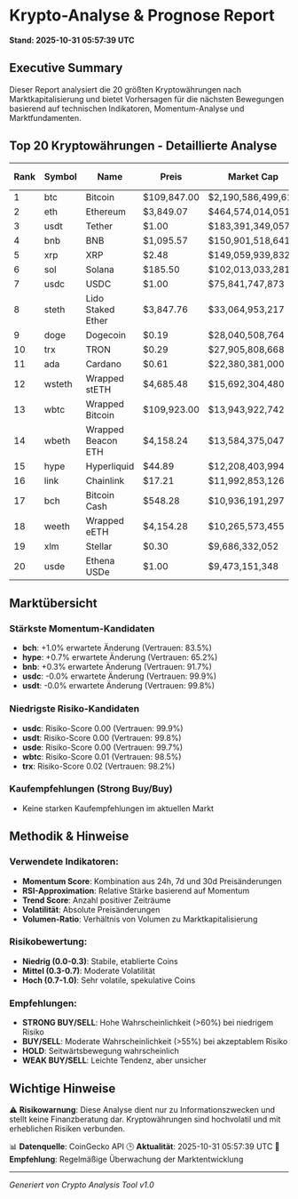 # Krypto-Analyse & Prognose Report
**Stand: 2025-10-31 05:57:39 UTC**

## Executive Summary

Dieser Report analysiert die 20 größten Kryptowährungen nach Marktkapitalisierung und bietet Vorhersagen für die nächsten Bewegungen basierend auf technischen Indikatoren, Momentum-Analyse und Marktfundamenten.

## Top 20 Kryptowährungen - Detaillierte Analyse

|   Rank | Symbol   | Name               | Preis       | Market Cap         | Wahrscheinlichkeit ↑   | Wahrscheinlichkeit ↓   | Seitwärts   | Erwartete Änderung   | Empfehlung   | Vertrauen   |
|--------|----------|--------------------|-------------|--------------------|------------------------|------------------------|-------------|----------------------|--------------|-------------|
|      1 | btc      | Bitcoin            | $109,847.00 | $2,190,586,499,613 | 35.7%                  | 42.9%                  | 21.4%       | -0.9%                | WEAK SELL    | 98.0%       |
|      2 | eth      | Ethereum           | $3,849.07   | $464,574,014,051   | 35.7%                  | 42.9%                  | 21.4%       | -1.9%                | WEAK SELL    | 91.3%       |
|      3 | usdt     | Tether             | $1.00       | $183,391,349,057   | 36.7%                  | 43.3%                  | 20.0%       | -0.0%                | WEAK SELL    | 99.8%       |
|      4 | bnb      | BNB                | $1,095.57   | $150,901,518,641   | 35.7%                  | 42.9%                  | 21.4%       | +0.3%                | WEAK SELL    | 91.7%       |
|      5 | xrp      | XRP                | $2.48       | $149,059,939,832   | 35.7%                  | 42.9%                  | 21.4%       | -2.1%                | WEAK SELL    | 85.1%       |
|      6 | sol      | Solana             | $185.50     | $102,013,033,281   | 26.7%                  | 53.3%                  | 20.0%       | -3.0%                | WEAK SELL    | 74.8%       |
|      7 | usdc     | USDC               | $1.00       | $75,841,747,873    | 36.7%                  | 43.3%                  | 20.0%       | -0.0%                | WEAK SELL    | 99.9%       |
|      8 | steth    | Lido Staked Ether  | $3,847.76   | $33,064,953,217    | 35.7%                  | 42.9%                  | 21.4%       | -1.9%                | WEAK SELL    | 90.8%       |
|      9 | doge     | Dogecoin           | $0.19       | $28,040,508,764    | 26.7%                  | 53.3%                  | 20.0%       | -4.4%                | WEAK SELL    | 84.0%       |
|     10 | trx      | TRON               | $0.29       | $27,905,808,668    | 26.7%                  | 53.3%                  | 20.0%       | -2.7%                | WEAK SELL    | 98.2%       |
|     11 | ada      | Cardano            | $0.61       | $22,380,381,000    | 26.7%                  | 53.3%                  | 20.0%       | -5.3%                | WEAK SELL    | 78.0%       |
|     12 | wsteth   | Wrapped stETH      | $4,685.48   | $15,692,304,480    | 35.7%                  | 42.9%                  | 21.4%       | -1.5%                | WEAK SELL    | 91.2%       |
|     13 | wbtc     | Wrapped Bitcoin    | $109,923.00 | $13,943,922,742    | 35.7%                  | 42.9%                  | 21.4%       | -0.7%                | WEAK SELL    | 98.5%       |
|     14 | wbeth    | Wrapped Beacon ETH | $4,158.24   | $13,584,375,047    | 35.7%                  | 42.9%                  | 21.4%       | -1.8%                | WEAK SELL    | 91.6%       |
|     15 | hype     | Hyperliquid        | $44.89      | $12,208,403,994    | 35.7%                  | 42.9%                  | 21.4%       | +0.7%                | WEAK SELL    | 65.2%       |
|     16 | link     | Chainlink          | $17.21      | $11,992,853,126    | 26.7%                  | 53.3%                  | 20.0%       | -4.3%                | WEAK SELL    | 74.0%       |
|     17 | bch      | Bitcoin Cash       | $548.28     | $10,936,191,297    | 35.7%                  | 42.9%                  | 21.4%       | +1.0%                | WEAK SELL    | 83.5%       |
|     18 | weeth    | Wrapped eETH       | $4,154.28   | $10,265,573,455    | 35.7%                  | 42.9%                  | 21.4%       | -1.5%                | WEAK SELL    | 91.1%       |
|     19 | xlm      | Stellar            | $0.30       | $9,686,332,052     | 26.7%                  | 53.3%                  | 20.0%       | -3.7%                | WEAK SELL    | 80.6%       |
|     20 | usde     | Ethena USDe        | $1.00       | $9,473,151,348     | 35.7%                  | 42.9%                  | 21.4%       | -0.1%                | WEAK SELL    | 99.7%       |

## Marktübersicht

### Stärkste Momentum-Kandidaten
- **bch**: +1.0% erwartete Änderung (Vertrauen: 83.5%)
- **hype**: +0.7% erwartete Änderung (Vertrauen: 65.2%)
- **bnb**: +0.3% erwartete Änderung (Vertrauen: 91.7%)
- **usdc**: -0.0% erwartete Änderung (Vertrauen: 99.9%)
- **usdt**: -0.0% erwartete Änderung (Vertrauen: 99.8%)


### Niedrigste Risiko-Kandidaten
- **usdc**: Risiko-Score 0.00 (Vertrauen: 99.9%)
- **usdt**: Risiko-Score 0.00 (Vertrauen: 99.8%)
- **usde**: Risiko-Score 0.00 (Vertrauen: 99.7%)
- **wbtc**: Risiko-Score 0.01 (Vertrauen: 98.5%)
- **trx**: Risiko-Score 0.02 (Vertrauen: 98.2%)


### Kaufempfehlungen (Strong Buy/Buy)
- Keine starken Kaufempfehlungen im aktuellen Markt


## Methodik & Hinweise

### Verwendete Indikatoren:
- **Momentum Score**: Kombination aus 24h, 7d und 30d Preisänderungen
- **RSI-Approximation**: Relative Stärke basierend auf Momentum
- **Trend Score**: Anzahl positiver Zeiträume
- **Volatilität**: Absolute Preisänderungen
- **Volumen-Ratio**: Verhältnis von Volumen zu Marktkapitalisierung

### Risikobewertung:
- **Niedrig (0.0-0.3)**: Stabile, etablierte Coins
- **Mittel (0.3-0.7)**: Moderate Volatilität
- **Hoch (0.7-1.0)**: Sehr volatile, spekulative Coins

### Empfehlungen:
- **STRONG BUY/SELL**: Hohe Wahrscheinlichkeit (>60%) bei niedrigem Risiko
- **BUY/SELL**: Moderate Wahrscheinlichkeit (>55%) bei akzeptablem Risiko
- **HOLD**: Seitwärtsbewegung wahrscheinlich
- **WEAK BUY/SELL**: Leichte Tendenz, aber unsicher

## Wichtige Hinweise

⚠️ **Risikowarnung**: Diese Analyse dient nur zu Informationszwecken und stellt keine Finanzberatung dar. Kryptowährungen sind hochvolatil und mit erheblichen Risiken verbunden.

📊 **Datenquelle**: CoinGecko API
🕒 **Aktualität**: 2025-10-31 05:57:39 UTC
🔄 **Empfehlung**: Regelmäßige Überwachung der Marktentwicklung

---
*Generiert von Crypto Analysis Tool v1.0*
